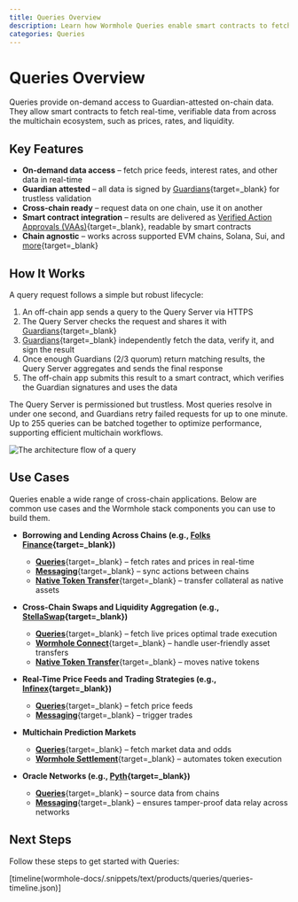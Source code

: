 ```yaml
---
title: Queries Overview
description: Learn how Wormhole Queries enable smart contracts to fetch real-time, Guardian-verified data across multiple blockchains.
categories: Queries
---
```


# Queries Overview 

Queries provide on-demand access to Guardian-attested on-chain data. They allow smart contracts to fetch real-time, verifiable data from across the multichain ecosystem, such as prices, rates, and liquidity.

## Key Features

- **On-demand data access** – fetch price feeds, interest rates, and other data in real-time
- **Guardian attested** – all data is signed by [Guardians](/docs/protocol/infrastructure/guardians/){target=\_blank} for trustless validation
- **Cross-chain ready** – request data on one chain, use it on another
- **Smart contract integration** – results are delivered as [Verified Action Approvals (VAAs)](/docs/protocol/infrastructure/vaas/){target=\_blank}, readable by smart contracts
- **Chain agnostic** – works across supported EVM chains, Solana, Sui, and [more](/docs/products/queries/reference/supported-networks/){target=\_blank}

## How It Works

A query request follows a simple but robust lifecycle:

1. An off-chain app sends a query to the Query Server via HTTPS
2. The Query Server checks the request and shares it with [Guardians](/docs/protocol/infrastructure/guardians/){target=\_blank}
3. [Guardians](/docs/protocol/infrastructure/guardians/){target=\_blank} independently fetch the data, verify it, and sign the result
4. Once enough Guardians (2/3 quorum) return matching results, the Query Server aggregates and sends the final response
5. The off-chain app submits this result to a smart contract, which verifies the Guardian signatures and uses the data

The Query Server is permissioned but trustless. Most queries resolve in under one second, and Guardians retry failed requests for up to one minute. Up to 255 queries can be batched together to optimize performance, supporting efficient multichain workflows.

![The architecture flow of a query](/docs/images/products/queries/overview/overview-1.webp)

## Use Cases

Queries enable a wide range of cross-chain applications. Below are common use cases and the Wormhole stack components you can use to build them.

- **Borrowing and Lending Across Chains (e.g., [Folks Finance](https://wormhole.com/case-studies/folks-finance){target=\_blank})**

    - [**Queries**](/docs/products/queries/get-started/){target=\_blank} – fetch rates and prices in real-time
    - [**Messaging**](/docs/products/messaging/get-started/){target=\_blank} – sync actions between chains
    - [**Native Token Transfer**](/docs/products/native-token-transfers/get-started/){target=\_blank} – transfer collateral as native assets

- **Cross-Chain Swaps and Liquidity Aggregation (e.g., [StellaSwap](https://app.stellaswap.com/exchange/swap){target=\_blank})**

    - [**Queries**](/docs/build/queries/overview/){target=\_blank} – fetch live prices optimal trade execution
    - [**Wormhole Connect**](/docs/products/connect/overview/){target=\_blank} – handle user-friendly asset transfers
    - [**Native Token Transfer**](/docs/products/native-token-transfers/overview/){target=\_blank} – moves native tokens

- **Real-Time Price Feeds and Trading Strategies (e.g., [Infinex](https://wormhole.com/case-studies/infinex){target=\_blank})**

    - [**Queries**](/docs/build/queries/overview/){target=\_blank} – fetch price feeds 
    - [**Messaging**](/docs/protocol/infrastructure/){target=\_blank} – trigger trades

- **Multichain Prediction Markets**

    - [**Queries**](/docs/build/queries/overview/){target=\_blank} – fetch market data and odds
    - [**Wormhole Settlement**](/docs/learn/transfers/settlement/overview/){target=\_blank} – automates token execution

- **Oracle Networks (e.g., [Pyth](https://wormhole.com/case-studies/pyth){target=\_blank})**

    - [**Queries**](/docs/build/queries/overview/){target=\_blank} –  source data from chains
    - [**Messaging**](/docs/protocol/infrastructure/){target=\_blank} – ensures tamper-proof data relay across networks

## Next Steps

Follow these steps to get started with Queries:

[timeline(wormhole-docs/.snippets/text/products/queries/queries-timeline.json)]
